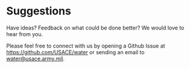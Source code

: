 # Suggestions

Have ideas? Feedback on what could be done better? We would love to hear from you.

Please feel free to connect with us by opening a Github Issue at https://github.com/USACE/water or sending an email to water@usace.army.mil.
